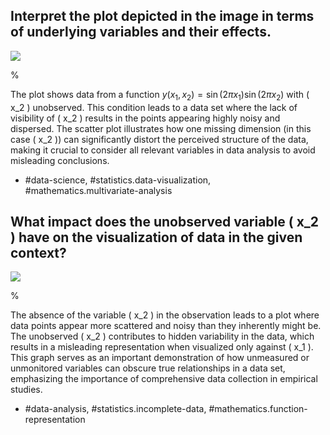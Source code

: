 ## Interpret the plot depicted in the image in terms of underlying variables and their effects.

![](https://cdn.mathpix.com/cropped/2024_05_10_9d5d7b4dd8479033db17g-1.jpg?height=410&width=359&top_left_y=330&top_left_x=1242)

% 

The plot shows data from a function $y(x_1, x_2) = \sin(2 \pi x_1) \sin(2 \pi x_2)$ with \( x_2 \) unobserved. This condition leads to a data set where the lack of visibility of \( x_2 \) results in the points appearing highly noisy and dispersed. The scatter plot illustrates how one missing dimension (in this case \( x_2 \)) can significantly distort the perceived structure of the data, making it crucial to consider all relevant variables in data analysis to avoid misleading conclusions.

- #data-science, #statistics.data-visualization, #mathematics.multivariate-analysis

## What impact does the unobserved variable \( x_2 \) have on the visualization of data in the given context?

![](https://cdn.mathpix.com/cropped/2024_05_10_9d5d7b4dd8479033db17g-1.jpg?height=410&width=359&top_left_y=330&top_left_x=1242)

% 

The absence of the variable \( x_2 \) in the observation leads to a plot where data points appear more scattered and noisy than they inherently might be. The unobserved \( x_2 \) contributes to hidden variability in the data, which results in a misleading representation when visualized only against \( x_1 \). This graph serves as an important demonstration of how unmeasured or unmonitored variables can obscure true relationships in a data set, emphasizing the importance of comprehensive data collection in empirical studies.

- #data-analysis, #statistics.incomplete-data, #mathematics.function-representation